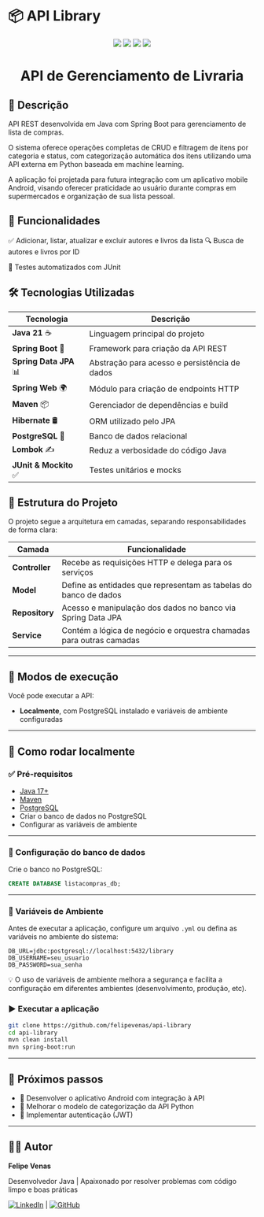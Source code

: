 # 📦 API Library

<p align="center">
  <img src="https://img.shields.io/badge/Java-ED8B00?style=for-the-badge&logo=java&logoColor=white"/>
  <img src="https://img.shields.io/badge/Spring_Boot-6DB33F?style=for-the-badge&logo=spring-boot&logoColor=white"/>
  <img src="https://img.shields.io/badge/Hibernate-59666C?style=for-the-badge&logo=hibernate&logoColor=white"/>
  <img src="https://img.shields.io/badge/PostgreSQL-316192?style=for-the-badge&logo=postgresql&logoColor=white"/>
</p>

<h1 align="center"> API de Gerenciamento de Livraria </h1>

## 📌 Descrição

API REST desenvolvida em Java com Spring Boot para gerenciamento de lista de compras.

O sistema oferece operações completas de CRUD e filtragem de itens por categoria e status, com categorização automática dos itens utilizando uma API externa em Python baseada em machine learning.

A aplicação foi projetada para futura integração com um aplicativo mobile Android, visando oferecer praticidade ao usuário durante compras em supermercados e organização de sua lista pessoal.

## 🚀 Funcionalidades

✅ Adicionar, listar, atualizar e excluir autores e livros da lista
🔍 Busca de autores e livros por ID

🧪 Testes automatizados com JUnit

## 🛠 Tecnologias Utilizadas

| Tecnologia      |	Descrição |
|-----------------|-----------|
| **Java 21** ☕	| Linguagem principal do projeto |
| **Spring Boot** 🌱 | Framework para criação da API REST |
| **Spring Data JPA** 📊 |	Abstração para acesso e persistência de dados |
| **Spring Web** 🌍 |	Módulo para criação de endpoints HTTP |
| **Maven** 📦 |	Gerenciador de dependências e build |
| **Hibernate** 🛢️ | ORM utilizado pelo JPA |
| **PostgreSQL** 🐘 |	Banco de dados relacional |
| **Lombok** ✍️ |	Reduz a verbosidade do código Java |
| **JUnit & Mockito** ✅ |	Testes unitários e mocks |

## 📁 Estrutura do Projeto

O projeto segue a arquitetura em camadas, separando responsabilidades de forma clara:

| Camada         | Funcionalidade                                                      |
|----------------|---------------------------------------------------------------------|
| **Controller** | Recebe as requisições HTTP e delega para os serviços                |
| **Model**      | Define as entidades que representam as tabelas do banco de dados    |
| **Repository** | Acesso e manipulação dos dados no banco via Spring Data JPA         |
| **Service**    | Contém a lógica de negócio e orquestra chamadas para outras camadas |

---

## 🧪 Modos de execução

Você pode executar a API:
- **Localmente**, com PostgreSQL instalado e variáveis de ambiente configuradas
  
---

## 🚀 Como rodar localmente

### ✅ Pré-requisitos

- [Java 17+](https://www.oracle.com/java/technologies/javase/jdk17-archive-downloads.html)
- [Maven](https://maven.apache.org/download.cgi)
- [PostgreSQL](https://www.postgresql.org/download/)
- Criar o banco de dados no PostgreSQL
- Configurar as variáveis de ambiente
---

### 🧱 Configuração do banco de dados

Crie o banco no PostgreSQL:

```sql
CREATE DATABASE listacompras_db;
```
---

### 🔐 Variáveis de Ambiente

Antes de executar a aplicação, configure um arquivo `.yml` ou defina as variáveis no ambiente do sistema:

```
DB_URL=jdbc:postgresql://localhost:5432/library
DB_USERNAME=seu_usuario
DB_PASSWORD=sua_senha
```
💡 O uso de variáveis de ambiente melhora a segurança e facilita a configuração em diferentes ambientes (desenvolvimento, produção, etc).


### ▶️ Executar a aplicação

```bash
git clone https://github.com/felipevenas/api-library
cd api-library
mvn clean install
mvn spring-boot:run
```

---

## 📌 Próximos passos

- 🔨 Desenvolver o aplicativo Android com integração à API
- 🧠 Melhorar o modelo de categorização da API Python
- 🔐 Implementar autenticação (JWT)
---

## 👨‍💻 Autor

**Felipe Venas**

Desenvolvedor Java | Apaixonado por resolver problemas com código limpo e boas práticas

[![LinkedIn](https://img.shields.io/badge/LinkedIn-Perfil-blue?logo=linkedin)](https://www.linkedin.com/in/felipevenas/) | [![GitHub](https://img.shields.io/badge/GitHub-Perfil-black?logo=github)](https://github.com/felipevenas)
